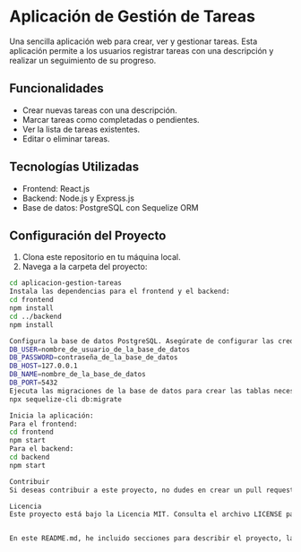 # Aplicación de Gestión de Tareas

Una sencilla aplicación web para crear, ver y gestionar tareas. Esta aplicación permite a los usuarios registrar tareas con una descripción y realizar un seguimiento de su progreso.



## Funcionalidades

- Crear nuevas tareas con una descripción.
- Marcar tareas como completadas o pendientes.
- Ver la lista de tareas existentes.
- Editar o eliminar tareas.

## Tecnologías Utilizadas

- Frontend: React.js
- Backend: Node.js y Express.js
- Base de datos: PostgreSQL con Sequelize ORM

## Configuración del Proyecto

1. Clona este repositorio en tu máquina local.
2. Navega a la carpeta del proyecto:

```bash
cd aplicacion-gestion-tareas
Instala las dependencias para el frontend y el backend:
cd frontend
npm install
cd ../backend
npm install

Configura la base de datos PostgreSQL. Asegúrate de configurar las credenciales de la base de datos en el archivo .env en la carpeta backend. Ejemplo de configuración:
DB_USER=nombre_de_usuario_de_la_base_de_datos
DB_PASSWORD=contraseña_de_la_base_de_datos
DB_HOST=127.0.0.1
DB_NAME=nombre_de_la_base_de_datos
DB_PORT=5432
Ejecuta las migraciones de la base de datos para crear las tablas necesarias:  
npx sequelize-cli db:migrate

Inicia la aplicación:
Para el frontend:
cd frontend
npm start
Para el backend:
cd backend
npm start

Contribuir
Si deseas contribuir a este proyecto, no dudes en crear un pull request o reportar problemas (issues). Tu contribución es bienvenida.

Licencia
Este proyecto está bajo la Licencia MIT. Consulta el archivo LICENSE para obtener más detalles.


En este README.md, he incluido secciones para describir el proyecto, las tecnologías utilizadas, la configuración del proyecto, cómo contribuir y la licencia del proyecto. Puedes personalizar este README con información específica de tu proyecto. Asegúrate de incluir capturas de pantalla o imágenes relevantes y proporcionar instrucciones claras sobre cómo configurar y ejecutar la aplicación.
